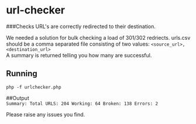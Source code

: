 # url-checker

###Checks URL's are correctly redirected to their destination.  

We needed a solution for bulk checking a load of 301/302 redriects.
urls.csv should be a comma separated file consisting of two values: `<source_url>,<destination_url>`  
A summary is returned telling you how many are successful.

## Running  
`php -f urlchecker.php`

##Output  
`Summary: Total URLS: 204 Working: 64 Broken: 138 Errors: 2`  

Please raise any issues you find.


